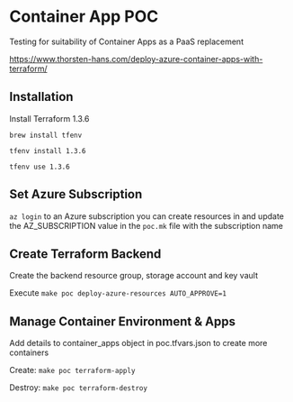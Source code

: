 # Container App POC

Testing for suitability of Container Apps as a PaaS replacement

https://www.thorsten-hans.com/deploy-azure-container-apps-with-terraform/

## Installation

Install Terraform 1.3.6

`brew install tfenv`

`tfenv install 1.3.6`

`tfenv use 1.3.6`

## Set Azure Subscription

`az login` to an Azure subscription you can create resources in and update the AZ_SUBSCRIPTION value in the `poc.mk` file with the subscription name

## Create Terraform Backend
Create the backend resource group, storage account and key vault

Execute `make poc deploy-azure-resources AUTO_APPROVE=1`

## Manage Container Environment & Apps
Add details to container_apps object in poc.tfvars.json to create more containers

Create: `make poc terraform-apply`

Destroy: `make poc terraform-destroy`
